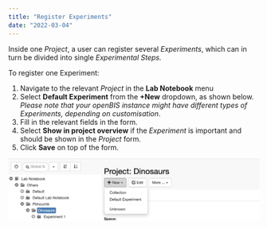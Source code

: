 ```yaml
---
title: "Register Experiments"
date: "2022-03-04"
---
```


  
Inside one _Project_, a user can register several _Experiments_, which can in turn be divided into single _Experimental Steps._

To register one Experiment:

1. Navigate to the relevant _Project_ in the **Lab Notebook** menu
2. Select **Default Experiment** from the **+New** dropdown, as shown below. _Please note that your openBIS instance might have different types of Experiments, depending on customisation_. 
3. Fill in the relevant fields in the form.
4. Select **Show in project overview** if the _Experiment_ is important and should be shown in the _Project_ form.
5. Click **Save** on top of the form.

![](images/Screenshot-2020-02-28-at-15.14.54.png)

##
